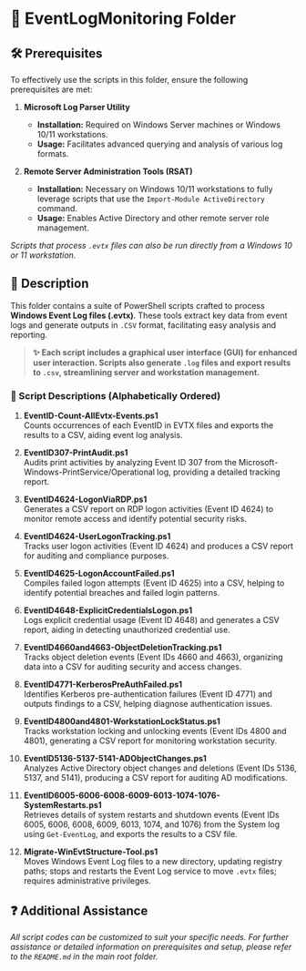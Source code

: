 # 📂 EventLogMonitoring Folder

## 🛠️ Prerequisites

To effectively use the scripts in this folder, ensure the following prerequisites are met:

1. **Microsoft Log Parser Utility**  
   - **Installation:** Required on Windows Server machines or Windows 10/11 workstations.  
   - **Usage:** Facilitates advanced querying and analysis of various log formats.

2. **Remote Server Administration Tools (RSAT)**  
   - **Installation:** Necessary on Windows 10/11 workstations to fully leverage scripts that use the `Import-Module ActiveDirectory` command.  
   - **Usage:** Enables Active Directory and other remote server role management.

*Scripts that process `.evtx` files can also be run directly from a Windows 10 or 11 workstation.*

## 📄 Description

This folder contains a suite of PowerShell scripts crafted to process **Windows Event Log files (.evtx)**. These tools extract key data from event logs and generate outputs in `.CSV` format, facilitating easy analysis and reporting.

> **✨ Each script includes a graphical user interface (GUI) for enhanced user interaction. Scripts also generate `.log` files and export results to `.csv`, streamlining server and workstation management.**

### 📜 Script Descriptions (Alphabetically Ordered)

1. **EventID-Count-AllEvtx-Events.ps1**  
   Counts occurrences of each EventID in EVTX files and exports the results to a CSV, aiding event log analysis.

2. **EventID307-PrintAudit.ps1**  
   Audits print activities by analyzing Event ID 307 from the Microsoft-Windows-PrintService/Operational log, providing a detailed tracking report.

3. **EventID4624-LogonViaRDP.ps1**  
   Generates a CSV report on RDP logon activities (Event ID 4624) to monitor remote access and identify potential security risks.

4. **EventID4624-UserLogonTracking.ps1**  
   Tracks user logon activities (Event ID 4624) and produces a CSV report for auditing and compliance purposes.

5. **EventID4625-LogonAccountFailed.ps1**  
   Compiles failed logon attempts (Event ID 4625) into a CSV, helping to identify potential breaches and failed login patterns.

6. **EventID4648-ExplicitCredentialsLogon.ps1**  
   Logs explicit credential usage (Event ID 4648) and generates a CSV report, aiding in detecting unauthorized credential use.

7. **EventID4660and4663-ObjectDeletionTracking.ps1**  
   Tracks object deletion events (Event IDs 4660 and 4663), organizing data into a CSV for auditing security and access changes.

8. **EventID4771-KerberosPreAuthFailed.ps1**  
   Identifies Kerberos pre-authentication failures (Event ID 4771) and outputs findings to a CSV, helping diagnose authentication issues.

9. **EventID4800and4801-WorkstationLockStatus.ps1**  
   Tracks workstation locking and unlocking events (Event IDs 4800 and 4801), generating a CSV report for monitoring workstation security.

10. **EventID5136-5137-5141-ADObjectChanges.ps1**  
    Analyzes Active Directory object changes and deletions (Event IDs 5136, 5137, and 5141), producing a CSV report for auditing AD modifications.

11. **EventID6005-6006-6008-6009-6013-1074-1076-SystemRestarts.ps1**  
    Retrieves details of system restarts and shutdown events (Event IDs 6005, 6006, 6008, 6009, 6013, 1074, and 1076) from the System log using `Get-EventLog`,  and exports the results to a CSV file.

12. **Migrate-WinEvtStructure-Tool.ps1**  
    Moves Windows Event Log files to a new directory, updating registry paths; stops and restarts the Event Log service to move `.evtx` files; requires administrative privileges.

## ❓ Additional Assistance

*All script codes can be customized to suit your specific needs. For further assistance or detailed information on prerequisites and setup, please refer to the `README.md` in the main root folder.*
